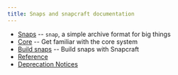```yaml
---
title: Snaps and snapcraft documentation
---
```


- [Snaps](/docs/snaps) -- `snap`, a simple archive format for big things
- [Core](/docs/core) -- Get familiar with the core system
- [Build snaps](/docs/build-snaps) -- Build snaps with Snapcraft
- [Reference](/docs/reference)
- [Deprecation Notices](/docs/deprecation-notices)
